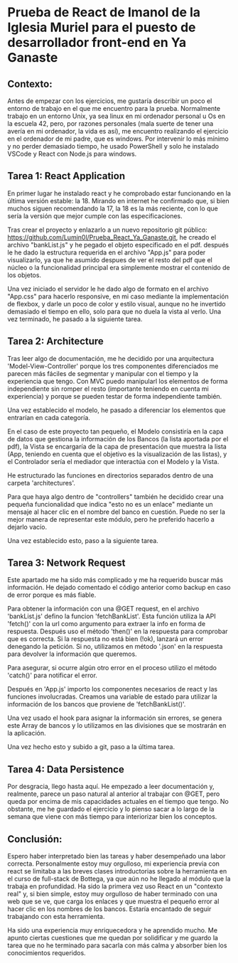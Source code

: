 # Prueba de React de Imanol de la Iglesia Muriel para el puesto de desarrollador front-end en Ya Ganaste

## Contexto:

Antes de empezar con los ejercicios, me gustaría describir un poco el entorno de trabajo en el que me encuentro para la prueba.
Normalmente trabajo en un entorno Unix, ya sea linux en mi ordenador personal u Os en la escuela 42, pero, por razones personales (mala suerte de tener una avería en mi ordenador, la vida es así), me encuentro realizando el ejercicio en el ordenador de mi padre, que es windows. 
Por intervenir lo más mínimo y no perder demasiado tiempo, he usado PowerShell y solo he instalado VSCode y React con Node.js para windows.

## Tarea 1: React Application

En primer lugar he instalado react y he comprobado estar funcionando en la última versión estable: la 18. Mirando en internet he confirmado que, si bien muchos siguen recomendando la 17, la 18 es la más reciente, con lo que sería la versión que mejor cumple con las especificaciones.

Tras crear el proyecto y enlazarlo a un nuevo repositorio git público: https://github.com/Lumin0l/Prueba_React_Ya_Ganaste.git, he creado el archivo "bankList.js" y he pegado el objeto especificado en el pdf. después le he dado la estructura requerida en el archivo "App.js" para poder visualizarlo, ya que he asumido despues de ver el resto del pdf que el núcleo o la funcionalidad principal era simplemente mostrar el contenido de los objetos.
	
Una vez iniciado el servidor le he dado algo de formato en el archivo "App.css" para hacerlo responsive, en mi caso mediante la implementación de flexbox, y darle un poco de color y estilo visual, aunque no he invertido demasiado el tiempo en ello, solo para que no duela la vista al verlo. Una vez terminado, he pasado a la siguiente tarea.

## Tarea 2: Architecture

Tras leer algo de documentación, me he decidido por una arquitectura 'Model-View-Controller' porque los tres componentes diferenciados me parecen más fáciles de segmentar y manipular con el tiempo y la experiencia que tengo. Con MVC puedo manipularl los elementos de forma independiente sin romper el resto (importante teniendo en cuenta mi experiencia) y porque se pueden testar de forma independiente también.

Una vez establecido el modelo, he pasado a diferenciar los elementos que entrarían en cada categoría.

En el caso de este proyecto tan pequeño, el Modelo consistiría en la capa de datos que gestiona la información de los Bancos (la lista aportada por el pdf), la Vista se encargaría de la capa de presentación que muestra la lista (App, teniendo en cuenta que el objetivo es la visualización de las listas), y el Controlador sería el mediador que interactúa con el Modelo y la Vista.

He estructurado las funciones en directorios separados dentro de una carpeta 'architectures'.

Para que haya algo dentro de "controllers" también he decidido crear una pequeña funcionalidad que indica "esto no es un enlace" mediante un mensaje al hacer clic en el nombre del banco en cuestión. Puede no ser la mejor manera de representar este módulo, pero he preferido hacerlo a dejarlo vacío.

Una vez establecido esto, paso a la siguiente tarea.

## Tarea 3: Network Request

Este apartado me ha sido más complicado y me ha requerido buscar más información. He dejado comentado el código anterior como backup en caso de error porque es más fiable.

Para obtener la información con una @GET request, en el archivo 'bankList.js' defino la funcion 'fetchBankList'. Esta función utiliza la API 'fetch()' con la url como argumento para extraer la info en forma de respuesta. Después uso el método 'then()' en la respuesta para comprobar que es correcta. Si la respuesta no está bien (!ok), lanzará un error denegando la petición. Si no, utilizamos en método '.json' en la respuesta para devolver la información que queremos.

Para asegurar, si ocurre algún otro error en el proceso utilizo el método 'catch()' para notificar el error.

Después en 'App.js' importo los componentes necesarios de react y las funciones involucradas. Creamos una variable de estado para utilizar la información de los bancos que proviene de 'fetchBankList()'.

Una vez usado el hook para asignar la información sin errores, se genera este Array de bancos y lo utilizamos en las divisiones que se mostrarán en la aplicación.

Una vez hecho esto y subido a git, paso a la última tarea.

## Tarea 4: Data Persistence

Por desgracia, llego hasta aquí. He empezado a leer documentación y, realmente, parece un paso natural al anterior al trabajar con @GET, pero queda por encima de mis capacidades actuales en el tiempo que tengo. No obstante, me he guardado el ejercicio y lo pienso sacar a lo largo de la semana que viene con más tiempo para interiorizar bien los conceptos.

## Conclusión:

Espero haber interpretado bien las tareas y haber desempeñado una labor correcta. Personalmente estoy muy orgulloso, mi experiencia previa con react se limitaba a las breves clases introductorias sobre la herramienta en el curso de full-stack de Bottega, ya que aún no he llegado al módulo que la trabaja en profundidad. Ha sido la primera vez uso React en un "contexto real" y, si bien simple, estoy muy orgulloso de haber terminado con una web que se ve, que carga los enlaces y que muestra el pequeño error al hacer clic en los nombres de los bancos. Estaría encantado de seguir trabajando con esta herramienta. 

Ha sido una experiencia muy enriquecedora y he aprendido mucho. Me apunto ciertas cuestiones que me quedan por solidificar y me guardo la tarea que no he terminado para sacarla con más calma y absorber bien los conocimientos requeridos. 





